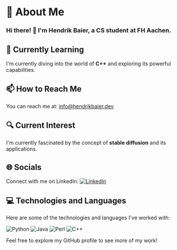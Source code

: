 # 👋 About Me
### Hi there! 👋 I'm Hendrik Baier, a CS student at FH Aachen.

## 🌱 Currently Learning
I'm currently diving into the world of **C++** and exploring its powerful capabilities.

## 📫 How to Reach Me
You can reach me at: info@hendrikbaier.dev

## 🔍 Current Interest
I'm currently fascinated by the concept of **stable diffusion** and its applications.

## 🌐 Socials
Connect with me on LinkedIn:
[![LinkedIn](https://img.shields.io/badge/LinkedIn-%230077B5.svg?logo=linkedin&logoColor=white)](https://www.linkedin.com/in/hendrik-baier-933a9b232/)

## 💻 Technologies and Languages
Here are some of the technologies and languages I've worked with:

![Python](https://img.shields.io/badge/Python-14354C?style=flat-square&logo=python&logoColor=white)
![Java](https://img.shields.io/badge/Java-ED8B00?style=flat-square&logo=java&logoColor=white)
![Perl](https://img.shields.io/badge/Perl-39457E?style=flat-square&logo=perl&logoColor=white)
![C++](https://img.shields.io/badge/C%2B%2B-00599C?style=flat-square&logo=c%2B%2B&logoColor=white)


Feel free to explore my GitHub profile to see more of my work!
